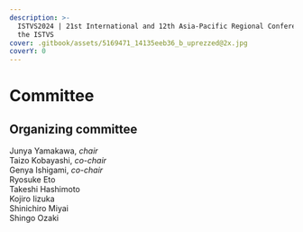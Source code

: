 ```yaml
---
description: >-
  ISTVS2024 | 21st International and 12th Asia-Pacific Regional Conference of
  the ISTVS
cover: .gitbook/assets/5169471_14135eeb36_b_uprezzed@2x.jpg
coverY: 0
---
```


# Committee

## Organizing committee

Junya Yamakawa, _chair_\
Taizo Kobayashi, _co-chair_\
Genya Ishigami, _co-chair_\
Ryosuke Eto\
Takeshi Hashimoto\
Kojiro Iizuka\
Shinichiro Miyai\
Shingo Ozaki
